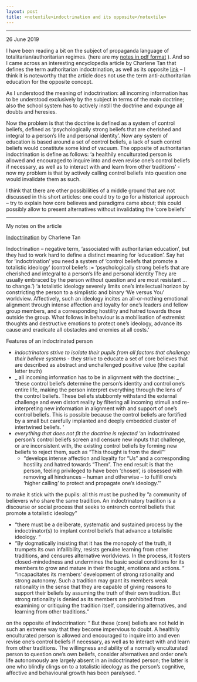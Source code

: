 ```yaml
---
layout: post
title: <notextile>indoctrination and its opposite</notextile>
---
```


----------------

<p class="publish_date">
26 June  2019
</p>


I have been reading a bit on the subject of propaganda language of totalitarian/authoritarian regimes. (here are my [notes in pdf format](https://github.com/MoserMichael/cstuff/files/3323527/total-language.pdf) ). And so I came across an interesting encyclopedia article by Charlene Tan that defines the term authoritarian indoctrination, as well as its opposite [link](https://www.researchgate.net/publication/281224135_Indoctrination)  – I think it is noteworthy that the article does not use the term anti-authoritarian education for the opposite concept.

As I understood the meaning of indoctrination: all incoming information has to be understood exclusively by the subject in terms of the main doctrine; also the school system has to actively instill the doctrine and expunge all doubts and heresies. 

Now the problem is that the doctrine is defined as a system of control beliefs, defined as  ‘psychologically strong beliefs that are cherished and integral to a person’s life and personal identity’. Now any system of education is based around a set of control beliefs, a lack of such control beliefs would constitute some kind of vacuum. The opposite of authoritarian indoctrination is define as follows: ‘a healthily enculturated person is allowed and encouraged to inquire into and even revise one’s control beliefs if necessary, as well as to interact with and learn  from other traditions’ - now my problem is that by actively calling control beliefs into question one would invalidate them as such.

I think that there are other possibilities of a middle ground that are not discussed in this short articles: one could try to go for a historical approach – try to explain how core believes and paradigms came about; this could possibly allow to present alternatives without invalidating the ‘core beliefs’

- - - - - - -

My notes on the article

[Indoctrination](https://www.researchgate.net/publication/281224135_Indoctrination) by Charlene Tan

Indoctrination – negative term, ‘associated with authoritarian education’, but they had to work hard to define a distinct meaning for ‘education’.  Say hat for ‘indoctrination’ you need a system of ‘control beliefs that promote a totalistic ideology’ (control beliefs := ‘psychologically strong beliefs that are cherished and integral to a person’s life and personal identity  They are usually embraced by the person without question and are most resistant … to change.’) ‘a totalistic ideology severely limits one’s intellectual horizon by constricting the person to a simplistic and binary ‘We versus You’ worldview. Affectively, such an ideology incites an all-or-nothing emotional alignment through intense affection and loyalty for one’s leaders and fellow group members, and a corresponding hostility and hatred towards those outside the group.  What follows in behaviour is a mobilisation of extremist thoughts and destructive emotions to protect one’s ideology, advance its cause and eradicate all obstacles and enemies at all costs.’

Features of an indoctrinated person

* _indoctrinators strive to isolate their pupils from all factors that challenge their believe systems_ 
        - they strive to educate a set of core believes that are described as abstract and unchallenged positive value (the capital letter truth)
* _ all incoming information has to be in alignment with the doctrine: _ ‘these control beliefs determine the person’s identity and control one’s entire life, making the person interpret everything through the lens of the control beliefs. These beliefs stubbornly withstand the external challenge and even distort reality by filtering all incoming stimuli and re-interpreting new information in alignment with and support of one’s control beliefs. This is possible because the control beliefs are fortified by a small but carefully implanted and deeply embedded cluster of intertwined beliefs. ‘ 
* _everything that does not fit the doctrine is rejected_ ‘an indoctrinated person’s control beliefs screen and censure new inputs that challenge, or are inconsistent with, the existing control beliefs by forming new beliefs to reject them, such as “This thought is from the devil”’
    * “develops intense affection and loyalty for “Us” and a corresponding hostility and hatred towards “Them”. The end result is that the person, feeling privileged to have been ‘chosen’, is obsessed with removing all hindrances – human and otherwise – to fulfill one’s ‘higher calling’ to protect and propagate one’s ideology.’”


to make it stick with the pupils: all this must be pushed by ”a community of believers who share the same tradition. An indoctrinatory tradition is a discourse or social process that seeks to entrench control beliefs that promote a totalistic ideology”
* “there must be a deliberate, systematic and sustained process by the indoctrinator(s) to implant control beliefs that advance a totalistic ideology. “
* “By dogmatically insisting that it has the monopoly of the truth, it trumpets its own infallibility, resists genuine learning from other traditions, and censures alternative worldviews. In the process, it fosters closed-mindedness and undermines the basic social conditions for its members to grow and mature in their thought, emotions and actions. “ “incapacitates its members’ development of strong  rationality and strong autonomy. Such a tradition may grant its members weak  rationality in the sense that they are capable of giving reasons to support their beliefs by assuming the truth of their own tradition. But strong rationality is denied as its  members are prohibited from examining or critiquing the tradition itself, considering alternatives, and learning from other traditions.”


on the opposite of indoctrination:  “ But these (core) beliefs are not held in such an extreme way that they become impervious to doubt. A healthily enculturated person is allowed and encouraged to inquire into and even revise one’s control beliefs if necessary, as well as to interact with and learn  from other traditions. The willingness and ability of a normally enculturated person to  question one’s own beliefs, consider alternatives and order one’s life autonomously  are largely absent in an indoctrinated person; the latter is one who blindly clings on to  a totalistic ideology as the person’s cognitive, affective and behavioural growth has been paralysed. “
